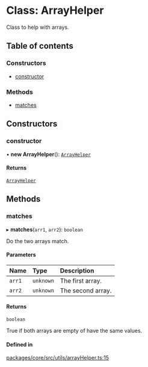 # Class: ArrayHelper

Class to help with arrays.

## Table of contents

### Constructors

- [constructor](ArrayHelper.md#constructor)

### Methods

- [matches](ArrayHelper.md#matches)

## Constructors

### constructor

• **new ArrayHelper**(): [`ArrayHelper`](ArrayHelper.md)

#### Returns

[`ArrayHelper`](ArrayHelper.md)

## Methods

### matches

▸ **matches**(`arr1`, `arr2`): `boolean`

Do the two arrays match.

#### Parameters

| Name | Type | Description |
| :------ | :------ | :------ |
| `arr1` | `unknown` | The first array. |
| `arr2` | `unknown` | The second array. |

#### Returns

`boolean`

True if both arrays are empty of have the same values.

#### Defined in

[packages/core/src/utils/arrayHelper.ts:15](https://github.com/gtscio/framework/blob/ed1186b/packages/core/src/utils/arrayHelper.ts#L15)
